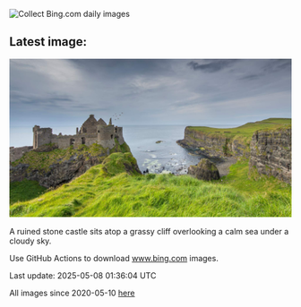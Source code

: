 ![Collect Bing.com daily images](https://github.com/counter2015/bing-daily-images/workflows/Collect%20Bing.com%20daily%20images/badge.svg)
## Latest image:
![](images/DunluceIreland.jpg)

A ruined stone castle sits atop a grassy cliff overlooking a calm sea under a cloudy sky.

Use GitHub Actions to download www.bing.com images.

Last update: 2025-05-08 01:36:04 UTC

All images since 2020-05-10 [here](https://github.com/counter2015/bing-daily-images/tree/master/images)
